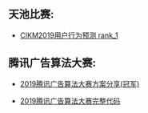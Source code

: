 ## 天池比赛:
+ [CIKM2019用户行为预测 rank_1](https://tianchi.aliyun.com/notebook-ai/detail?postId=81672)
 
## 腾讯广告算法大赛:
+ [2019腾讯广告算法大赛方案分享(冠军)](https://zhuanlan.zhihu.com/p/73062485)

+ [2019腾讯广告算法大赛完整代码](https://github.com/bettenW/Tencent2019_Finals_Rank1st)

